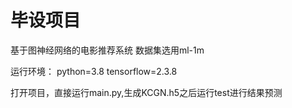 # 毕设项目
基于图神经网络的电影推荐系统
数据集选用ml-1m

运行环境：
  python=3.8
  tensorflow=2.3.8

打开项目，直接运行main.py,生成KCGN.h5之后运行test进行结果预测

